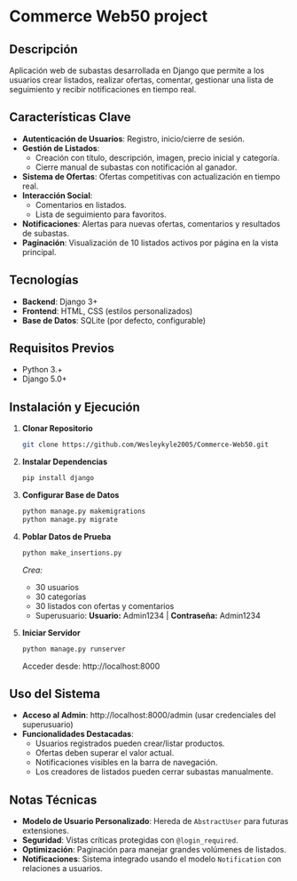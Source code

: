 
# Commerce Web50 project

## Descripción
Aplicación web de subastas desarrollada en Django que permite a los usuarios crear listados, realizar ofertas, comentar, gestionar una lista de seguimiento y recibir notificaciones en tiempo real.

## Características Clave
- **Autenticación de Usuarios**: Registro, inicio/cierre de sesión.
- **Gestión de Listados**: 
  - Creación con título, descripción, imagen, precio inicial y categoría.
  - Cierre manual de subastas con notificación al ganador.
- **Sistema de Ofertas**: Ofertas competitivas con actualización en tiempo real.
- **Interacción Social**: 
  - Comentarios en listados.
  - Lista de seguimiento para favoritos.
- **Notificaciones**: Alertas para nuevas ofertas, comentarios y resultados de subastas.
- **Paginación**: Visualización de 10 listados activos por página en la vista principal.

## Tecnologías
- **Backend**: Django 3+
- **Frontend**: HTML, CSS (estilos personalizados)
- **Base de Datos**: SQLite (por defecto, configurable)


## Requisitos Previos
- Python 3.+
- Django 5.0+

## Instalación y Ejecución
1. **Clonar Repositorio**
   ```bash
   git clone https://github.com/Wesleykyle2005/Commerce-Web50.git
   ```

2. **Instalar Dependencias**
   ```bash
   pip install django
   ```

3. **Configurar Base de Datos**
   ```bash
   python manage.py makemigrations
   python manage.py migrate
   ```

4. **Poblar Datos de Prueba**
   ```bash
   python make_insertions.py
   ```
   *Crea:*
   - 30 usuarios
   - 30 categorías
   - 30 listados con ofertas y comentarios
   - Superusuario: **Usuario:** Admin1234 | **Contraseña:** Admin1234

5. **Iniciar Servidor**
   ```bash
   python manage.py runserver
   ```
   Acceder desde: http://localhost:8000

## Uso del Sistema
- **Acceso al Admin**: http://localhost:8000/admin (usar credenciales del superusuario)
- **Funcionalidades Destacadas**:
  - Usuarios registrados pueden crear/listar productos.
  - Ofertas deben superar el valor actual.
  - Notificaciones visibles en la barra de navegación.
  - Los creadores de listados pueden cerrar subastas manualmente.

## Notas Técnicas
- **Modelo de Usuario Personalizado**: Hereda de `AbstractUser` para futuras extensiones.
- **Seguridad**: Vistas críticas protegidas con `@login_required`.
- **Optimización**: Paginación para manejar grandes volúmenes de listados.
- **Notificaciones**: Sistema integrado usando el modelo `Notification` con relaciones a usuarios.

